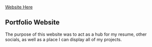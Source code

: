 [Website Here](hunter-baker.com)

## Portfolio Website
The purpose of this website was to act as a hub for my resume, other socials, as well as a place I can display all of my projects. 

